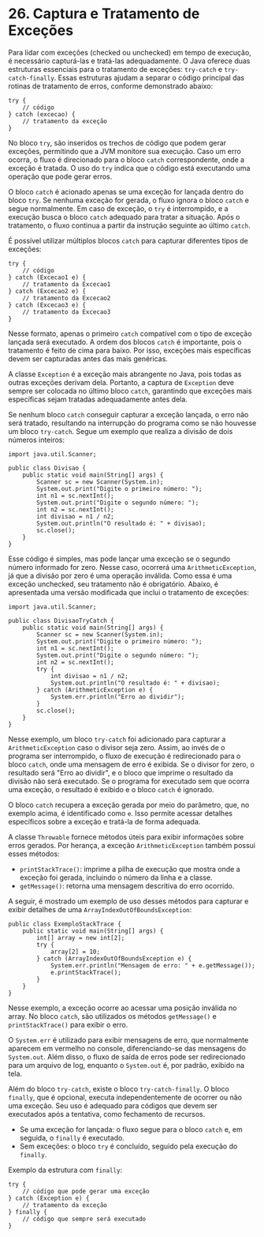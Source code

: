 # 26. Captura e Tratamento de Exceções

Para lidar com exceções (checked ou unchecked) em tempo de execução, é necessário capturá-las e tratá-las adequadamente. O Java oferece duas estruturas essenciais para o tratamento de exceções: `try-catch` e `try-catch-finally`. Essas estruturas ajudam a separar o código principal das rotinas de tratamento de erros, conforme demonstrado abaixo:

```
try {
    // código
} catch (excecao) {
    // tratamento da exceção
}
```

No bloco `try`, são inseridos os trechos de código que podem gerar exceções, permitindo que a JVM monitore sua execução. Caso um erro ocorra, o fluxo é direcionado para o bloco `catch` correspondente, onde a exceção é tratada. O uso do `try` indica que o código está executando uma operação que pode gerar erros.

O bloco `catch` é acionado apenas se uma exceção for lançada dentro do bloco `try`. Se nenhuma exceção for gerada, o fluxo ignora o bloco `catch` e segue normalmente. Em caso de exceção, o `try` é interrompido, e a execução busca o bloco `catch` adequado para tratar a situação. Após o tratamento, o fluxo continua a partir da instrução seguinte ao último `catch`.

É possível utilizar múltiplos blocos `catch` para capturar diferentes tipos de exceções:

```
try {
    // código
} catch (Excecao1 e) {
    // tratamento da Excecao1
} catch (Excecao2 e) {
    // tratamento da Excecao2
} catch (Excecao3 e) {
    // tratamento da Excecao3
}
```

Nesse formato, apenas o primeiro `catch` compatível com o tipo de exceção lançada será executado. A ordem dos blocos `catch` é importante, pois o tratamento é feito de cima para baixo. Por isso, exceções mais específicas devem ser capturadas antes das mais genéricas.

A classe `Exception` é a exceção mais abrangente no Java, pois todas as outras exceções derivam dela. Portanto, a captura de `Exception` deve sempre ser colocada no último bloco `catch`, garantindo que exceções mais específicas sejam tratadas adequadamente antes dela.

Se nenhum bloco `catch` conseguir capturar a exceção lançada, o erro não será tratado, resultando na interrupção do programa como se não houvesse um bloco `try-catch`. Segue um exemplo que realiza a divisão de dois números inteiros:

```
import java.util.Scanner;

public class Divisao {
    public static void main(String[] args) {
        Scanner sc = new Scanner(System.in);
        System.out.print("Digite o primeiro número: ");
        int n1 = sc.nextInt();
        System.out.print("Digite o segundo número: ");
        int n2 = sc.nextInt();
        int divisao = n1 / n2;
        System.out.println("O resultado é: " + divisao);
        sc.close();
    }
}
```

Esse código é simples, mas pode lançar uma exceção se o segundo número informado for zero. Nesse caso, ocorrerá uma `ArithmeticException`, já que a divisão por zero é uma operação inválida. Como essa é uma exceção unchecked, seu tratamento não é obrigatório. Abaixo, é apresentada uma versão modificada que inclui o tratamento de exceções:

```
import java.util.Scanner;

public class DivisaoTryCatch {
    public static void main(String[] args) {
        Scanner sc = new Scanner(System.in);
        System.out.print("Digite o primeiro número: ");
        int n1 = sc.nextInt();
        System.out.print("Digite o segundo número: ");
        int n2 = sc.nextInt();
        try {
            int divisao = n1 / n2;
            System.out.println("O resultado é: " + divisao);
        } catch (ArithmeticException e) {
            System.err.println("Erro ao dividir");
        }
        sc.close();
    }
}
```

Nesse exemplo, um bloco `try-catch` foi adicionado para capturar a `ArithmeticException` caso o divisor seja zero. Assim, ao invés de o programa ser interrompido, o fluxo de execução é redirecionado para o bloco `catch`, onde uma mensagem de erro é exibida. Se o divisor for zero, o resultado será "Erro ao dividir", e o bloco que imprime o resultado da divisão não será executado. Se o programa for executado sem que ocorra uma exceção, o resultado é exibido e o bloco `catch` é ignorado.

O bloco `catch` recupera a exceção gerada por meio do parâmetro, que, no exemplo acima, é identificado como `e`. Isso permite acessar detalhes específicos sobre a exceção e tratá-la de forma adequada.

A classe `Throwable` fornece métodos úteis para exibir informações sobre erros gerados. Por herança, a exceção `ArithmeticException` também possui esses métodos:

- `printStackTrace()`: imprime a pilha de execução que mostra onde a exceção foi gerada, incluindo o número da linha e a classe.
- `getMessage()`: retorna uma mensagem descritiva do erro ocorrido.

A seguir, é mostrado um exemplo de uso desses métodos para capturar e exibir detalhes de uma `ArrayIndexOutOfBoundsException`:

```
public class ExemploStackTrace {
    public static void main(String[] args) {
        int[] array = new int[2];
        try {
            array[2] = 10;
        } catch (ArrayIndexOutOfBoundsException e) {
            System.err.println("Mensagem de erro: " + e.getMessage());
            e.printStackTrace();
        }
    }
}
```

Nesse exemplo, a exceção ocorre ao acessar uma posição inválida no array. No bloco `catch`, são utilizados os métodos `getMessage()` e `printStackTrace()` para exibir o erro.

O `System.err` é utilizado para exibir mensagens de erro, que normalmente aparecem em vermelho no console, diferenciando-se das mensagens do `System.out`. Além disso, o fluxo de saída de erros pode ser redirecionado para um arquivo de log, enquanto o `System.out` é, por padrão, exibido na tela.

Além do bloco `try-catch`, existe o bloco `try-catch-finally`. O bloco `finally`, que é opcional, executa independentemente de ocorrer ou não uma exceção. Seu uso é adequado para códigos que devem ser executados após a tentativa, como fechamento de recursos.

- Se uma exceção for lançada: o fluxo segue para o bloco `catch` e, em seguida, o `finally` é executado.
- Sem exceções: o bloco `try` é concluído, seguido pela execução do `finally`.

Exemplo da estrutura com `finally`:

```
try {
    // código que pode gerar uma exceção
} catch (Exception e) {
    // tratamento da exceção
} finally {
    // código que sempre será executado
}
```